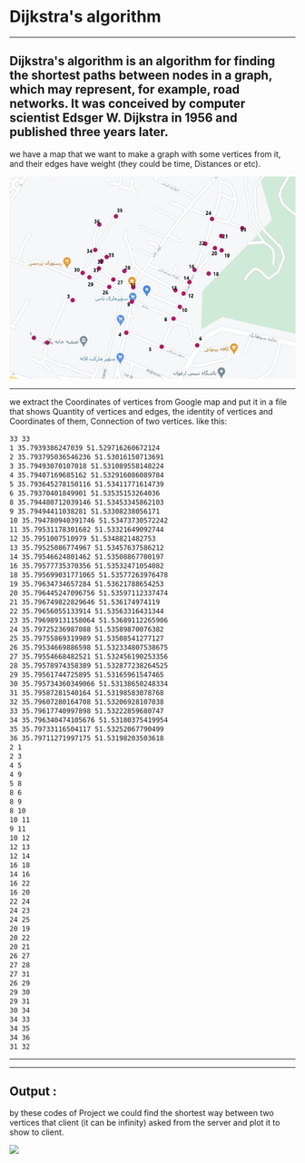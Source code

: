 # Dijkstra's algorithm

 ---------------------------------------------
 **Dijkstra's algorithm is an algorithm for finding the shortest paths between nodes in a graph, which may represent, for 
 example, road networks. It was conceived by computer scientist Edsger W. Dijkstra in 1956 and published three years
 later.**
---------------
we have a map that we want to make a graph with some vertices from it, and their edges have weight (they could be time,
Distances or etc).

![](Map%20with%20points.jpg)

---------------
we extract the Coordinates of vertices from Google map and put it in a file that shows
Quantity of vertices and edges, the identity of vertices and Coordinates of them, Connection of two vertices.
like this:

```
33 33
1 35.7939386247039 51.529716260672124
2 35.793795036546236 51.53016150713691
3 35.79493070107018 51.531089558148224
4 35.79407169685162 51.532916086089784
5 35.793645278150116 51.53411771614739
6 35.79370401849901 51.53535153264036
8 35.794480712039146 51.53453345862103
9 35.79494411038281 51.53308238056171
10 35.794780940391746 51.53473730572242
11 35.79531178301682 51.53321649092744
12 35.7951007510979 51.5348821482753
13 35.79525086774967 51.53457637586212
14 35.79546624801462 51.53508867700197
16 35.79577735370356 51.53532471054082
18 35.795699031771065 51.53577263976478
19 35.79634734657284 51.53621788654253
20 35.796445247096756 51.53597112337474
21 35.796749822829646 51.536174974119
22 35.79656055133914 51.53563316431344
23 35.796989131158064 51.53689112265906
24 35.79725236987088 51.53589870076382
25 35.79755869319989 51.53508541277127
26 35.79534669886598 51.532334807538675
27 35.79554668482521 51.532456190253356
28 35.79578974358389 51.532877238264525
29 35.79561744725895 51.53165961547465
30 35.795734360349066 51.53138650248334
31 35.79587281540164 51.53198583078768
32 35.79607280164708 51.53206928107038
33 35.79617740997898 51.53222859680747
34 35.796340474105676 51.53180375419954
35 35.79733116504117 51.53252067790499
36 35.79711271997175 51.53198203503618
2 1
2 3
4 5
4 9
5 8
8 6
8 9
8 10
10 11
9 11
10 12
12 13
12 14
16 18
14 16
16 22
16 20
22 24
24 23
24 25
20 19
20 22
20 21
26 27
27 28
27 31
26 29
29 30
29 31
30 34
34 33
34 35
34 36
31 32
```
---

---------------
## Output :
by these codes of Project we could find the shortest way between two vertices that client (it can be infinity) asked
from the server and plot it to show to client.

![](C:\Users\Lion\Dijkstra\client_output.png)

